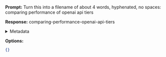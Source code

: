 **Prompt:**
Turn this into a filename of about 4 words, hyphenated, no spaces: comparing performance of openai api tiers

**Response:**
comparing-performance-openai-api-tiers

<details><summary>Metadata</summary>

- Duration: 621 ms
- Datetime: 2023-11-09T15:32:04.484769
- Model: gpt-3.5-turbo-0613

</details>

**Options:**
```json
{}
```

